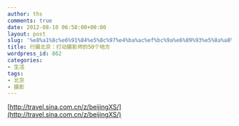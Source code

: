 ```yaml
---
author: ths
comments: true
date: 2012-08-10 06:58:00+00:00
layout: post
slug: '%e8%a1%8c%e6%91%84%e5%8c%97%e4%ba%ac%ef%bc%9a%e6%89%93%e5%8a%a8%e6%91%84%e5%bd%b1%e5%b8%88%e7%9a%8450%e4%b8%aa%e5%9c%b0%e6%96%b9'
title: 行摄北京：打动摄影师的50个地方
wordpress_id: 862
categories:
- 生活
tags:
- 北京
- 摄影
---
```


[http://travel.sina.com.cn/z/beijingXS/](http://travel.sina.com.cn/z/beijingXS/)



